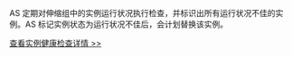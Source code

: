 AS 定期对伸缩组中的实例运行状况执行检查，并标识出所有运行状况不佳的实例。AS 标记实例状态为运行状况不佳后，会计划替换该实例。

 [查看实例健康检查详情 >>](http://tcecqpoc.fsphere.cn/document/product/377/8553)
